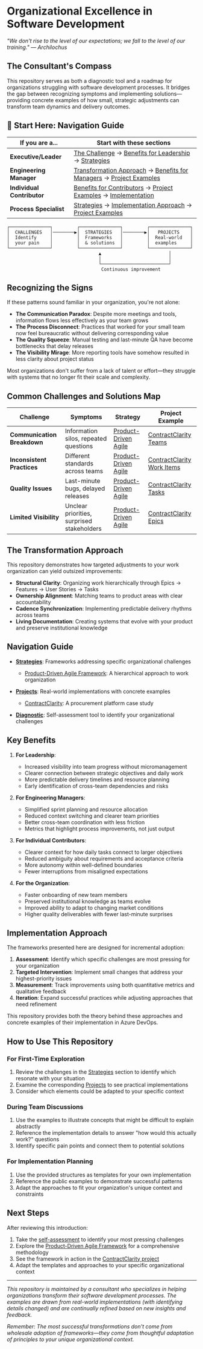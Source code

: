 # Organizational Excellence in Software Development

*"We don't rise to the level of our expectations; we fall to the level of our training." — Archilochus*

## The Consultant's Compass

This repository serves as both a diagnostic tool and a roadmap for organizations struggling with software development processes. It bridges the gap between recognizing symptoms and implementing solutions—providing concrete examples of how small, strategic adjustments can transform team dynamics and delivery outcomes.

## 🧭 Start Here: Navigation Guide

| If you are a... | Start with these sections |
|-----------------|---------------------------|
| **Executive/Leader** | [The Challenge](#recognizing-the-signs) → [Benefits for Leadership](#key-benefits) → [Strategies](./Strategies) |
| **Engineering Manager** | [Transformation Approach](#the-transformation-approach) → [Benefits for Managers](#key-benefits) → [Project Examples](./Projects) |
| **Individual Contributor** | [Benefits for Contributors](#key-benefits) → [Project Examples](./Projects) → [Implementation](./Strategies/Product-driven-agile.md#work-item-creation-guidelines) |
| **Process Specialist** | [Strategies](./Strategies) → [Implementation Approach](#implementation-approach) → [Project Examples](./Projects) |

```
┌───────────────┐         ┌───────────────┐         ┌───────────────┐
│  CHALLENGES   │────────▶│  STRATEGIES   │────────▶│   PROJECTS    │
│  Identify     │         │  Frameworks   │         │  Real-world   │
│  your pain    │         │  & solutions  │         │  examples     │
└───────────────┘         └───────────────┘         └───────────────┘
                                  ▲                         │
                                  │                         │
                                  └─────────────────────────┘
                                   Continuous improvement
```

## Recognizing the Signs

If these patterns sound familiar in your organization, you're not alone:

- **The Communication Paradox**: Despite more meetings and tools, information flows less effectively as your team grows
- **The Process Disconnect**: Practices that worked for your small team now feel bureaucratic without delivering corresponding value
- **The Quality Squeeze**: Manual testing and last-minute QA have become bottlenecks that delay releases
- **The Visibility Mirage**: More reporting tools have somehow resulted in less clarity about project status

Most organizations don't suffer from a lack of talent or effort—they struggle with systems that no longer fit their scale and complexity.

## Common Challenges and Solutions Map

| Challenge | Symptoms | Strategy | Project Example |
|-----------|----------|----------|----------------|
| **Communication Breakdown** | Information silos, repeated questions | [Product-Driven Agile](./Strategies/Product-driven-agile.md#work-item-structure) | [ContractClarity Teams](./Projects/ContractClarity/ContractClarity.md#teams) |
| **Inconsistent Practices** | Different standards across teams | [Product-Driven Agile](./Strategies/Product-driven-agile.md#work-item-creation-guidelines) | [ContractClarity Work Items](./Projects/ContractClarity/ContractClarity.md#work-items) |
| **Quality Issues** | Last-minute bugs, delayed releases | [Product-Driven Agile](./Strategies/Product-driven-agile.md#work-item-lifecycle) | [ContractClarity Tasks](./Projects/ContractClarity/ContractClarity.md#tasks) |
| **Limited Visibility** | Unclear priorities, surprised stakeholders | [Product-Driven Agile](./Strategies/Product-driven-agile.md) | [ContractClarity Epics](./Projects/ContractClarity/ContractClarity.md#epics) |

## The Transformation Approach

This repository demonstrates how targeted adjustments to your work organization can yield outsized improvements:

- **Structural Clarity**: Organizing work hierarchically through Epics → Features → User Stories → Tasks
- **Ownership Alignment**: Matching teams to product areas with clear accountability
- **Cadence Synchronization**: Implementing predictable delivery rhythms across teams
- **Living Documentation**: Creating systems that evolve with your product and preserve institutional knowledge

## Navigation Guide

- [**Strategies**](./Strategies): Frameworks addressing specific organizational challenges
  - [Product-Driven Agile Framework](./Strategies/Product-driven-agile.md): A hierarchical approach to work organization

- [**Projects**](./Projects): Real-world implementations with concrete examples
  - [ContractClarity](./Projects/ContractClarity/ContractClarity.md): A procurement platform case study

- [**Diagnostic**](./Diagnostic.md): Self-assessment tool to identify your organizational challenges

## Key Benefits

1. **For Leadership**:
   - Increased visibility into team progress without micromanagement
   - Clearer connection between strategic objectives and daily work
   - More predictable delivery timelines and resource planning
   - Early identification of cross-team dependencies and risks

2. **For Engineering Managers**: 
   - Simplified sprint planning and resource allocation
   - Reduced context switching and clearer team priorities
   - Better cross-team coordination with less friction
   - Metrics that highlight process improvements, not just output

3. **For Individual Contributors**:
   - Clearer context for how daily tasks connect to larger objectives
   - Reduced ambiguity about requirements and acceptance criteria
   - More autonomy within well-defined boundaries
   - Fewer interruptions from misaligned expectations

4. **For the Organization**:
   - Faster onboarding of new team members
   - Preserved institutional knowledge as teams evolve
   - Improved ability to adapt to changing market conditions
   - Higher quality deliverables with fewer last-minute surprises

## Implementation Approach

The frameworks presented here are designed for incremental adoption:

1. **Assessment**: Identify which specific challenges are most pressing for your organization
2. **Targeted Intervention**: Implement small changes that address your highest-priority issues
3. **Measurement**: Track improvements using both quantitative metrics and qualitative feedback
4. **Iteration**: Expand successful practices while adjusting approaches that need refinement

This repository provides both the theory behind these approaches and concrete examples of their implementation in Azure DevOps.

## How to Use This Repository

### For First-Time Exploration
1. Review the challenges in the [Strategies](./Strategies) section to identify which resonate with your situation
2. Examine the corresponding [Projects](./Projects) to see practical implementations
3. Consider which elements could be adapted to your specific context

### During Team Discussions
1. Use the examples to illustrate concepts that might be difficult to explain abstractly
2. Reference the implementation details to answer "how would this actually work?" questions
3. Identify specific pain points and connect them to potential solutions

### For Implementation Planning
1. Use the provided structures as templates for your own implementation
2. Reference the public examples to demonstrate successful patterns
3. Adapt the approaches to fit your organization's unique context and constraints

## Next Steps

After reviewing this introduction:

1. Take the [self-assessment](./Diagnostic.md) to identify your most pressing challenges
2. Explore the [Product-Driven Agile Framework](./Strategies/Product-driven-agile.md) for a comprehensive methodology
3. See the framework in action in the [ContractClarity project](./Projects/ContractClarity/ContractClarity.md)
4. Adapt the templates and approaches to your specific organizational context

---

*This repository is maintained by a consultant who specializes in helping organizations transform their software development processes. The examples are drawn from real-world implementations (with identifying details changed) and are continually refined based on new insights and feedback.*

*Remember: The most successful transformations don't come from wholesale adoption of frameworks—they come from thoughtful adaptation of principles to your unique organizational context.*
